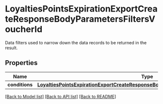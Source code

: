 # LoyaltiesPointsExpirationExportCreateResponseBodyParametersFiltersVoucherId

Data filters used to narrow down the data records to be returned in the result.

## Properties

Name | Type | Description | Notes
------------ | ------------- | ------------- | -------------
**conditions** | [**LoyaltiesPointsExpirationExportCreateResponseBodyParametersFiltersVoucherIdConditions**](LoyaltiesPointsExpirationExportCreateResponseBodyParametersFiltersVoucherIdConditions.md) |  | [optional] 

[[Back to Model list]](../README.md#documentation-for-models) [[Back to API list]](../README.md#documentation-for-api-endpoints) [[Back to README]](../README.md)


